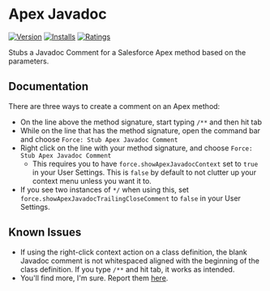 # Apex Javadoc

[![Version](https://vsmarketplacebadge.apphb.com/version/btamburrino.apex-javadoc.svg)](https://marketplace.visualstudio.com/items?itemName=btamburrino.apex-javadoc)
[![Installs](https://vsmarketplacebadge.apphb.com/installs/btamburrino.apex-javadoc.svg)](https://marketplace.visualstudio.com/items?itemName=btamburrino.apex-javadoc)
[![Ratings](https://vsmarketplacebadge.apphb.com/rating/btamburrino.apex-javadoc.svg)](https://vsmarketplacebadge.apphb.com/rating/btamburrino.apex-javadoc.svg)

Stubs a Javadoc Comment for a Salesforce Apex method based on the parameters.

## Documentation

There are three ways to create a comment on an Apex method:
* On the line above the method signature, start typing `/**` and then hit tab
* While on the line that has the method signature, open the command bar and choose `Force: Stub Apex Javadoc Comment`
* Right click on the line with your method signature, and choose `Force: Stub Apex Javadoc Comment`
  * This requires you to have `force.showApexJavadocContext` set to `true` in your User Settings. This is `false` by default to not clutter up your context menu unless you want it to.
* If you see two instances of `*/` when using this, set `force.showApexJavadocTrailingCloseComment` to `false` in your User Settings.

## Known Issues

* If using the right-click context action on a class definition, the blank Javadoc comment is not whitespaced aligned with the beginning of the class definition. If you type `/**` and hit tab, it works as intended.
* You'll find more, I'm sure. Report them [here](https://github.com/btamburrino/VSCode-Apex-Javadoc/issues).
